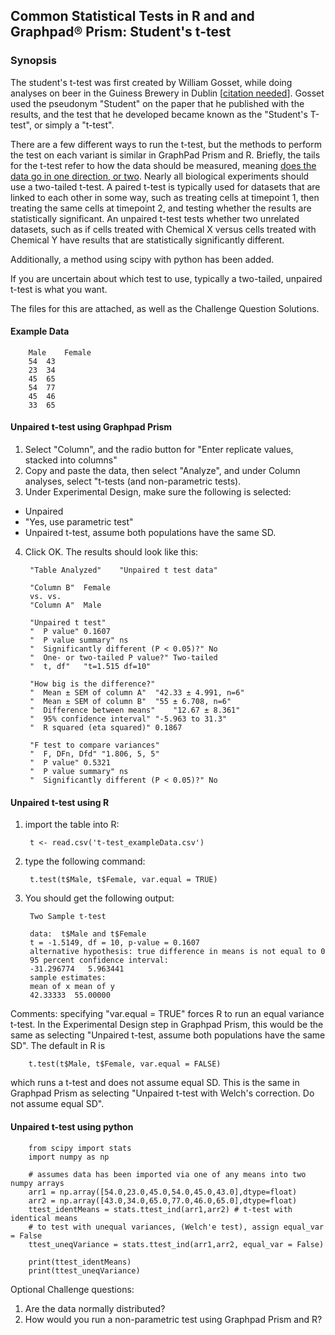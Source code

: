 ## Common Statistical Tests in R and and Graphpad® Prism: Student's t-test

### Synopsis
The student's t-test was first created by William Gosset, while doing analyses on beer in the Guiness Brewery in Dublin [[citation needed]()].  Gosset used the pseudonym "Student" on the paper that he published with the results, and the test that he developed became known as the "Student's T-test", or simply a "t-test".

There are a few different ways to run the t-test, but the methods to perform the test on each variant is similar in GraphPad Prism and R.  Briefly, the tails for the t-test refer to how the data should be measured, meaning [does the data go in one direction, or two](https://stats.idre.ucla.edu/other/mult-pkg/faq/general/faq-what-are-the-differences-between-one-tailed-and-two-tailed-tests/).  Nearly all biological experiments should use a two-tailed t-test.  A paired t-test is typically used for datasets that are linked to each other in some way, such as treating cells at timepoint 1, then treating the same cells at timepoint 2, and testing whether the results are statistically significant. An unpaired t-test tests whether two unrelated datasets, such as if cells treated with Chemical X versus cells treated with Chemical Y have results that are statistically significantly different.  

Additionally, a method using scipy with python has been added.

If you are uncertain about which test to use, typically a two-tailed, unpaired t-test is what you want. 

The files for this are attached, as well as the Challenge Question Solutions.

#### Example Data

        Male	Female
        54	43
        23	34
        45	65
        54	77
        45	46
        33	65

#### Unpaired t-test using Graphpad Prism

1) Select "Column", and the radio button for "Enter replicate values, stacked into columns"
2) Copy and paste the data, then select "Analyze", and under Column analyses, select "t-tests (and non-parametric tests).
3) Under Experimental Design, make sure the following is selected:
* Unpaired
* "Yes, use parametric test"
* Unpaired t-test, assume both populations have the same SD.
4) Click OK.  The results should look like this:

        "Table Analyzed"	"Unpaired t test data"
        	
        "Column B"	Female
        vs.	vs.
        "Column A"	Male
        	
        "Unpaired t test"	
        "  P value"	0.1607
        "  P value summary"	ns
        "  Significantly different (P < 0.05)?"	No
        "  One- or two-tailed P value?"	Two-tailed
        "  t, df"	"t=1.515 df=10"
        	
        "How big is the difference?"	
        "  Mean ± SEM of column A"	"42.33 ± 4.991, n=6"
        "  Mean ± SEM of column B"	"55 ± 6.708, n=6"
        "  Difference between means"	"12.67 ± 8.361"
        "  95% confidence interval"	"-5.963 to 31.3"
        "  R squared (eta squared)"	0.1867
        	
        "F test to compare variances"	
        "  F, DFn, Dfd"	"1.806, 5, 5"
        "  P value"	0.5321
        "  P value summary"	ns
        "  Significantly different (P < 0.05)?"	No

#### Unpaired t-test using R

1) import the table into R:

        t <- read.csv('t-test_exampleData.csv')

2) type the following command:

        t.test(t$Male, t$Female, var.equal = TRUE)

3) You should get the following output:


		Two Sample t-test
		
		data:  t$Male and t$Female
		t = -1.5149, df = 10, p-value = 0.1607
		alternative hypothesis: true difference in means is not equal to 0
		95 percent confidence interval:
		-31.296774   5.963441
		sample estimates:
		mean of x mean of y 
		42.33333  55.00000 

Comments: specifying "var.equal = TRUE" forces R to run an equal variance t-test.  In the Experimental Design step in Graphpad Prism, this would be the same as selecting "Unpaired t-test, assume both populations have the same SD".  The default in R is 

        t.test(t$Male, t$Female, var.equal = FALSE)

which runs a t-test and does not assume equal SD.  This is the same in Graphpad Prism as selecting "Unpaired t-test with Welch's correction. Do not assume equal SD".  


#### Unpaired t-test using python

        from scipy import stats
        import numpy as np
        
        # assumes data has been imported via one of any means into two numpy arrays
        arr1 = np.array([54.0,23.0,45.0,54.0,45.0,43.0],dtype=float)
        arr2 = np.array([43.0,34.0,65.0,77.0,46.0,65.0],dtype=float)
        ttest_identMeans = stats.ttest_ind(arr1,arr2) # t-test with identical means
        # to test with unequal variances, (Welch'e test), assign equal_var = False
        ttest_uneqVariance = stats.ttest_ind(arr1,arr2, equal_var = False)
        
        print(ttest_identMeans)
        print(ttest_uneqVariance)
	
Optional Challenge questions:
1) Are the data normally distributed?
2) How would you run a non-parametric test using Graphpad Prism and R?

